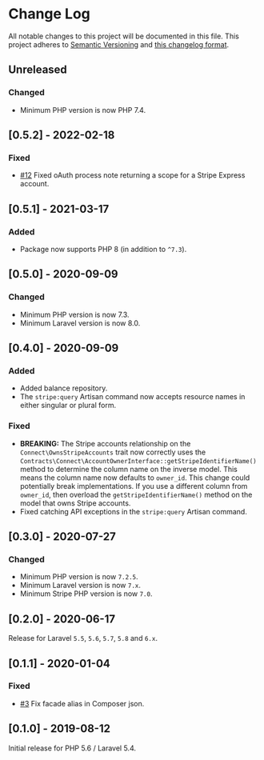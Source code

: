 # Change Log

All notable changes to this project will be documented in this file. This project adheres to
[Semantic Versioning](http://semver.org/) and [this changelog format](http://keepachangelog.com/).

## Unreleased

### Changed

- Minimum PHP version is now PHP 7.4.

## [0.5.2] - 2022-02-18

### Fixed

- [#12](https://github.com/cloudcreativity/laravel-stripe/issues/12) Fixed oAuth process note returning a scope for a
  Stripe Express account.

## [0.5.1] - 2021-03-17

### Added

- Package now supports PHP 8 (in addition to `^7.3`).

## [0.5.0] - 2020-09-09

### Changed

- Minimum PHP version is now 7.3.
- Minimum Laravel version is now 8.0.

## [0.4.0] - 2020-09-09

### Added

- Added balance repository.
- The `stripe:query` Artisan command now accepts resource names in either singular or plural form.

### Fixed

- **BREAKING:** The Stripe accounts relationship on the `Connect\OwnsStripeAccounts` trait now correctly uses
  the `Contracts\Connect\AccountOwnerInterface::getStripeIdentifierName()` method to determine the column name on the
  inverse model. This means the column name now defaults to `owner_id`. This change could potentially break
  implementations. If you use a different column from `owner_id`, then overload the `getStripeIdentifierName()` method
  on the model that owns Stripe accounts.
- Fixed catching API exceptions in the `stripe:query` Artisan command.

## [0.3.0] - 2020-07-27

### Changed

- Minimum PHP version is now `7.2.5`.
- Minimum Laravel version is now `7.x`.
- Minimum Stripe PHP version is now `7.0`.

## [0.2.0] - 2020-06-17

Release for Laravel `5.5`, `5.6`, `5.7`, `5.8` and `6.x`.

## [0.1.1] - 2020-01-04

### Fixed

- [#3](git@github.com:cloudcreativity/laravel-stripe.git)
  Fix facade alias in Composer json.

## [0.1.0] - 2019-08-12

Initial release for PHP 5.6 / Laravel 5.4.
